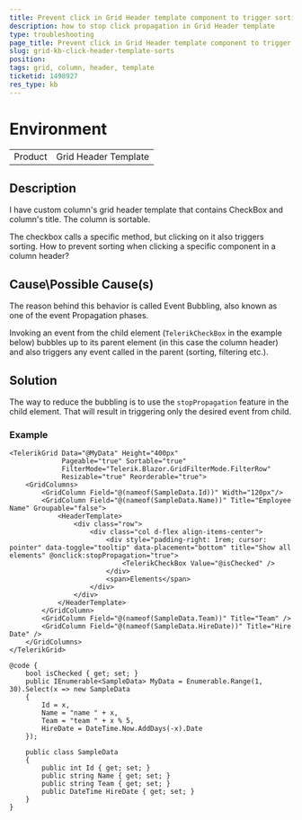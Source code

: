 ```yaml
---
title: Prevent click in Grid Header template component to trigger sorting
description: how to stop click propagation in Grid Header template
type: troubleshooting
page_title: Prevent click in Grid Header template component to trigger sorting
slug: grid-kb-click-header-template-sorts
position: 
tags: grid, column, header, template
ticketid: 1498927
res_type: kb
---
```


# Environment
<table>
	<tbody>
		<tr>
			<td>Product</td>
			<td>Grid Header Template</td>
		</tr>
	</tbody>
</table>


## Description

 I have custom column's grid header template that contains CheckBox and column's title. The column is sortable.

The checkbox calls a specific method, but clicking on it also triggers sorting.
How to prevent sorting when clicking a specific component in a column header?


## Cause\Possible Cause(s)

The reason behind this behavior is called Event Bubbling, also known as one of the event Propagation phases.

Invoking an event from the child element (`TelerikCheckBox` in the example below) bubbles up to its parent element (in this case the column header) and also triggers any event called in the parent (sorting, filtering etc.).

## Solution

The way to reduce the bubbling is to use the `stopPropagation` feature in the child element. That will result in triggering only the desired event from child.

### Example

````CSHTML
<TelerikGrid Data="@MyData" Height="400px"
             Pageable="true" Sortable="true" 
             FilterMode="Telerik.Blazor.GridFilterMode.FilterRow"
             Resizable="true" Reorderable="true">
    <GridColumns>
        <GridColumn Field="@(nameof(SampleData.Id))" Width="120px"/>
        <GridColumn Field="@(nameof(SampleData.Name))" Title="Employee Name" Groupable="false">
            <HeaderTemplate>
                <div class="row">
                    <div class="col d-flex align-items-center">
                        <div style="padding-right: 1rem; cursor: pointer" data-toggle="tooltip" data-placement="bottom" title="Show all elements" @onclick:stopPropagation="true">
                            <TelerikCheckBox Value="@isChecked" />
                        </div>
                        <span>Elements</span>
                    </div>
                </div>
            </HeaderTemplate>
        </GridColumn>
        <GridColumn Field="@(nameof(SampleData.Team))" Title="Team" />
        <GridColumn Field="@(nameof(SampleData.HireDate))" Title="Hire Date" />
    </GridColumns>
</TelerikGrid>

@code {
    bool isChecked { get; set; }
    public IEnumerable<SampleData> MyData = Enumerable.Range(1, 30).Select(x => new SampleData
    {
        Id = x,
        Name = "name " + x,
        Team = "team " + x % 5,
        HireDate = DateTime.Now.AddDays(-x).Date
    });

    public class SampleData
    {
        public int Id { get; set; }
        public string Name { get; set; }
        public string Team { get; set; }
        public DateTime HireDate { get; set; }
    }
}
````